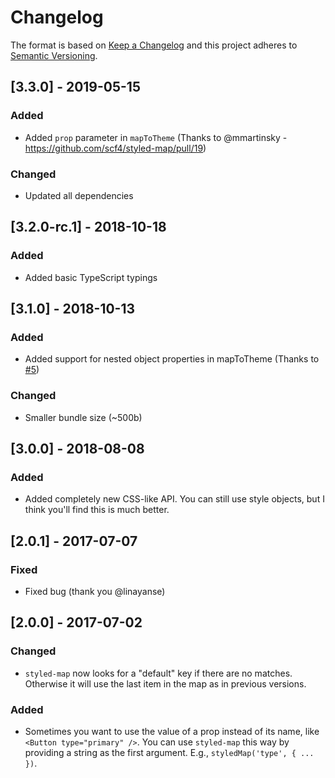 # Changelog

The format is based on [Keep a Changelog](http://keepachangelog.com/en/1.0.0/)
and this project adheres to [Semantic Versioning](http://semver.org/spec/v2.0.0.html).

## [3.3.0] - 2019-05-15
### Added
- Added `prop` parameter in `mapToTheme` (Thanks to @mmartinsky - https://github.com/scf4/styled-map/pull/19)
### Changed
- Updated all dependencies

## [3.2.0-rc.1] - 2018-10-18
### Added
- Added basic TypeScript typings

## [3.1.0] - 2018-10-13
### Added
- Added support for nested object properties in mapToTheme (Thanks to [#5](https://github.com/scf4/styled-map/pull/5))
### Changed
- Smaller bundle size (~500b)

## [3.0.0] - 2018-08-08
### Added
- Added completely new CSS-like API. You can still use style objects, but I think you'll find this is much better.

## [2.0.1] - 2017-07-07
### Fixed
- Fixed bug (thank you @linayanse)

## [2.0.0] - 2017-07-02
### Changed
- `styled-map` now looks for a "default" key if there are no matches. Otherwise it will use the last item in the map as in previous versions.

### Added
- Sometimes you want to use the value of a prop instead of its name, like `<Button type="primary" />`. You can use `styled-map` this way by providing a string as the first argument. E.g., `styledMap('type', { ... })`.
